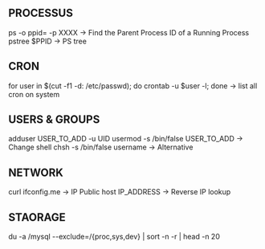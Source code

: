 ## PROCESSUS
ps -o ppid= -p XXXX -> Find the Parent Process ID of a Running Process
pstree $PPID -> PS tree

## CRON
for user in $(cut -f1 -d: /etc/passwd); do crontab -u $user -l; done -> list all cron on system

## USERS & GROUPS
adduser USER_TO_ADD -u UID
usermod -s /bin/false USER_TO_ADD -> Change shell 
chsh -s /bin/false username -> Alternative

## NETWORK
curl ifconfig.me -> IP Public
host IP_ADDRESS -> Reverse IP lookup

## STAORAGE
du -a /mysql --exclude=/{proc,sys,dev} |  sort -n -r | head -n 20  